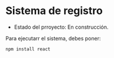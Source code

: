 <h1>Sistema de registro</h1>

- Estado del prroyecto: En construcción.

Para ejecutarr el sistema, debes poner:

```npm install react```
